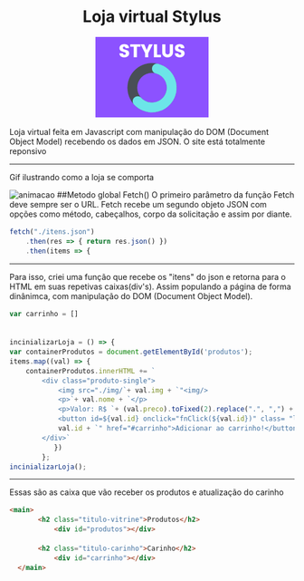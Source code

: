 
<div style="text-align:center;"><h1>Loja virtual Stylus</h1>
 <img src="https://github.com/Deivison1/Loja-Stylus/blob/main/img/Logo2-1.png">
</div>

<p>Loja virtual feita em Javascript com manipulação do DOM (Document Object Model) recebendo os dados em JSON.
O site está totalmente reponsivo</p>
<hr>
Gif ilustrando como a loja se comporta

![animacao](https://github.com/Deivison1/Loja-Stylus/blob/main/Anima%C3%A7%C3%A3o.gif)
##Metodo global Fetch()
O primeiro parâmetro da função Fetch deve sempre ser o URL. Fetch recebe um segundo objeto JSON com opções como método, cabeçalhos, corpo da solicitação e assim por diante.
``` Javascript
fetch("./itens.json") 
    .then(res => { return res.json() }) 
    .then(items => { 
```
<hr>

Para isso, criei uma função que recebe os "itens" do json e retorna para o HTML em suas repetivas caixas(div's). Assim populando a página de forma dinânimca, com manipulação do DOM (Document Object Model).
``` Javascript
var carrinho = [] 
 
 
incinializarLoja = () => { 
var containerProdutos = document.getElementById('produtos'); 
items.map((val) => { 
    containerProdutos.innerHTML += `  
        <div class="produto-single">  
            <img src="./img/`+ val.img + `"<img/>  
            <p>`+ val.nome + `</p>  
            <p>Valor: R$ `+ (val.preco).toFixed(2).replace(".", ",") + `</p>  
            <button id=${val.id} onclick="fnClick(${val.id})" class= "link-carrinho"key="` +
            val.id + `" href="#carrinho">Adicionar ao carrinho!</button>  
        </div>` 
           }) 
        };
incinializarLoja(); 
```
<hr>
 
 Essas são as caixa que vão receber os produtos e atualização do carinho
 ``` html
 <main>
        <h2 class="titulo-vitrine">Produtos</h2>
            <div id="produtos"></div>
            
        <h2 class="titulo-carinho">Carinho</h2>
            <div id="carrinho"></div>
   </main>
  ```

 

 
